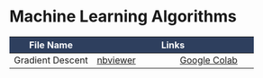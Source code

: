 # Machine Learning Algorithms

<table>
    <thead>
        <tr style="background-color:#2E3F5E;color:white">
            <th>File Name</th><th colspan=2>Links</th>
        </tr>
    </thead>
    <tbody>
        <tr>
            <td>Gradient Descent</td>
            <td><a href="https://nbviewer.jupyter.org/github/PSKP-95/Machine_Learning_Algos/blob/master/Gradient_Descent.ipynb">nbviewer</a></td>
            <td><a href="https://colab.research.google.com/github/PSKP-95/Machine_Learning_Algos/blob/master/Gradient_Descent.ipynb">Google Colab</a></td>
        </tr>
    </tbody>
</table>
<style>
    table{
        width:100%;
    }
    tr{
        width:100%;
    }
    td{
        width:34%;
    }
    a{
        font:consolus;
    }
    a:hover{
        color:#FFBF00;
    }
</style>
